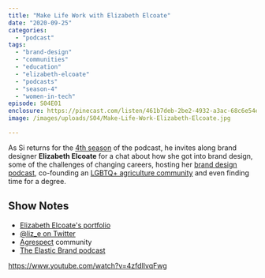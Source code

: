```yaml
---
title: "Make Life Work with Elizabeth Elcoate"
date: "2020-09-25"
categories: 
  - "podcast"
tags: 
  - "brand-design"
  - "communities"
  - "education"
  - "elizabeth-elcoate"
  - "podcasts"
  - "season-4"
  - "women-in-tech"
episode: S04E01
enclosure: https://pinecast.com/listen/461b7deb-2be2-4932-a3ac-68c6e54e254b.mp3
image: /images/uploads/S04/Make-Life-Work-Elizabeth-Elcoate.jpg

---
```


As Si returns for the [4th season](https://makelifeworkpodcast.com/tag/season-4/) of the podcast, he invites along brand designer **Elizabeth Elcoate** for a chat about how she got into brand design, some of the challenges of changing careers, hosting her [brand design podcast](http://theelasticbrand.com/), co-founding an [LGBTQ+ agriculture community](https://agrespect.com/) and even finding time for a degree.

## Show Notes

- [Elizabeth Elcoate's portfolio](https://elizabethelcoate.com)
- [@liz\_e on Twitter](https://twitter.com/liz_e)
- [Agrespect](https://agrespect.com) community
- [The Elastic Brand podcast](http://theelasticbrand.com)

https://www.youtube.com/watch?v=4zfdlIvqFwg
